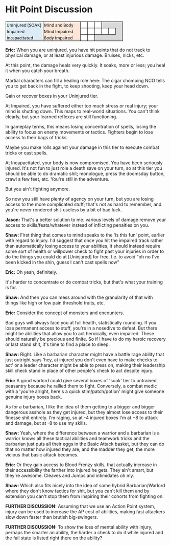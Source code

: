 # Hit Point Discussion
        
![Hit Point Box Diagram](https://github.com/LaPlate/d100-RPG/blob/master/Combat/HitpointBoxes.png)
        
**Eric:** When you are uninjured, you have hit points that do not track to physical damage, or at least injurious damage. Bruises, nicks, etc.

At this point, the damage heals very quickly. It soaks, more or less; you heal it when you catch your breath. 

Martial characters can fill a healing role here: The cigar chomping NCO tells you to get back in the fight, to keep shooting, keep your head down. 

Gain or recover boxes in your Uninjured tier. 

At Impaired, you have suffered either too much stress or real injury; your mind is shutting down. This maps to real-world situations. You can't think clearly, but your learned reflexes are still functioning. 

In gameplay terms, this means losing concentration of spells, losing the ability to focus on enemy movements or tactics. Fighters begin to lose access to their bags of tricks. 

Maybe you make rolls against your damage in this tier to execute combat tricks or cast spells. 

At Incapacitated, your body is now compromised. You have been seriously injured. It's not fun to just role a death save on your turn, so at this tier you should be able to do dramatic shit; monologue, press the doomsday button, crawl a few feet, etc. You're still in the adventure. 

But you ain't fighting anymore. 

So now you still have plenty of agency on your turn, but you are losing access to the more complicated stuff; that's not as hard to remember, and you're never rendered shit-useless by a bit of bad luck. 

**Jason:** That's a better solution to me.  various levels of damage remove your access to skills/feats/whatever instead of inflicting penalties on you. 

**Shaw:** First thing that comes to mind speaks to the 'is this fun' point, earlier with regard to injury.  I'd suggest that once you hit the impaired track rather than automatically losing access to your abilities, it should instead require some sort of health or willpower check to fight past your injuries in order to do the things you could do at [Uninjured] for free. I.e. to avoid "oh no I've been kicked in the shin, guess I can't cast spells now" 

**Eric:** Oh yeah, definitely.

It's harder to concentrate or do combat tricks, but that's what your training is for. 

**Shaw:** And then you can mess around with the granularity of that with things like high or low pain threshold traits, etc. 

**Eric:** Consider the concept of monsters and encounters. 

Bad guys will always face you at full health, statistically rounding. If you lose permanent access to stuff, you're in a nosedive to defeat. But there might be abilities that allow you to act heroically, even impaired. These should naturally be precious and finite. So if I have to do my heroic recovery or last stand shit, it's time to find a place to sleep. 

**Shaw:** Right.  Like a barbarian character might have a battle rage ability that just outright says 'hey, at injured you don't even have to make checks to act' or a leader character might be able to press on, making their leadership skill check stand in place of other people's check to act despite injury.

**Eric:** A good warlord could give several boxes of 'soak' tier to untrained peasantry because he rallied them to fight. Conversely, a combat medic with a 'you're alright, here's a quick stim/patch/potion' might give someone genuine injury boxes back. 

As for a barbarian, I like the idea of them getting to a bigger and bigger dangerous asshole as they get injured, but they almost lose access to their finesse shit entirely. I'm raging, so at -4 injured boxes I'm at +8 to attack and damage, but at -8 to use my skills. 

**Shaw:** Yeah, where the difference between a warrior and a barbarian is a warrior knows all these tactical abilities and teamwork tricks and the barbarian just puts all their eggs in the Basic Attack basket, but they can do that no matter how injured they are; and the madder they get, the more vicious that basic attack becomes.

**Eric:** Or they gain access to Blood Frenzy skills, that actually increase in their accessibility the farther into Injured he gets. They ain't smart, but they're awesome. Cleaves and Jumps and intimidates oh my. 

**Shaw:** Which also fits nicely into the idea of some hybrid Barbarian/Warlord where they don't know tactics for shit, but you can't kill them and by extension you can't stop them from inspiring their cohorts from fighting on.

**FURTHER DISCUSSION:** Assuming that we use an Action Point system, injury can be used to increase the AP cost of abilities, making fast attackers slow down faster than brutish big-swingers.

**FURTHER DISCUSSION:** To show the loss of mental ability with injury, perhaps the smarter an ability, the harder a check to do it while injured and the fail state is listed right there on the ability?